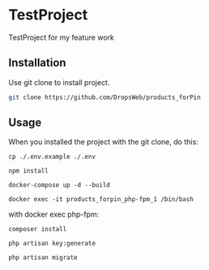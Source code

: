 # TestProject

TestProject for my feature work

## Installation

Use git clone to install project.

```bash
git clone https://github.com/DropsWeb/products_forPin
```

## Usage

When you installed the project with the git clone, do this:

```
cp ./.env.example ./.env
```

```
npm install
```

```
docker-compose up -d --build
```

```
docker exec -it products_forpin_php-fpm_1 /bin/bash
```

with docker exec php-fpm:

```
composer install
```

```
php artisan key:generate
```

```
php artisan migrate
```
